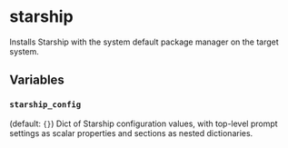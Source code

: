 # starship

Installs Starship with the system default package manager on the target
system.

## Variables

### `starship_config`

(default: `{}`) Dict of Starship configuration values, with top-level prompt
settings as scalar properties and sections as nested dictionaries.
